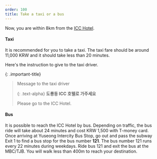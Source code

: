 ```yaml
---
order: 100
title: Take a taxi or a bus
---
```

Now, you are within 8km from the [ICC Hotel](http://hotel.hotelicc.com/view/index.do?SS_SVC_LANG_CODE=ENG).


#### Taxi 
It is recommended for you to take a taxi. The taxi fare should be around 11,000 KRW and it should take less than 20 minutes.

Here's the instruction to give to the taxi driver. 

{: .important-title}
> Message to the taxi driver
> 
> {: .text-alpha}
> **도룡동 ICC 호텔로 가주세요**
>
> Please go to the ICC Hotel.



#### Bus

It is possible to reach the ICC Hotel by bus. Depending on traffic, the bus ride will take about 24 minutes and cost KRW 1,500 with T-money card. Once arriving at Yuseong Intercity Bus Stop, go out 
and pass the subway Exit 1 to find a bus stop for the bus number **121**. The bus number 121 runs every 22 minutes during weekdays.
Ride bus 121 and exit the bus 
at the MBC/TJB.
You will walk less than 400m to reach your destination.


